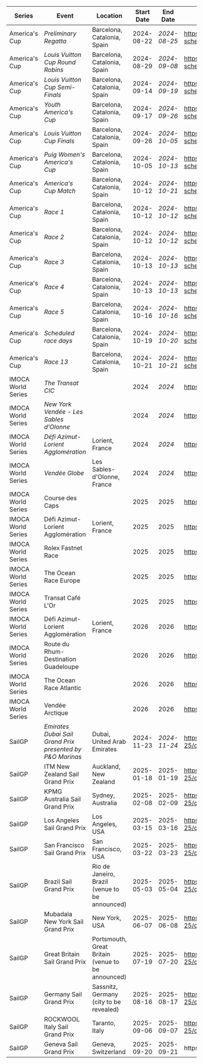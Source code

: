 | Series | Event | Location | Start Date | End Date | URL |
|---|---|---|---|---|---|
| America's Cup | *Preliminary Regatta* | Barcelona, Catalonia, Spain | 2024-08-22 | *2024-08-25* | https://www.americascup.com/en/ac37-schedule |
| America's Cup | *Louis Vuitton Cup Round Robins* | Barcelona, Catalonia, Spain | 2024-08-29 | *2024-09-08* | https://www.americascup.com/en/ac37-schedule |
| America's Cup | *Louis Vuitton Cup Semi-Finals* | Barcelona, Catalonia, Spain | 2024-09-14 | *2024-09-19* | https://www.americascup.com/en/ac37-schedule |
| America's Cup | *Youth America's Cup* | Barcelona, Catalonia, Spain | 2024-09-17 | *2024-09-26* | https://www.americascup.com/en/ac37-schedule |
| America's Cup | *Louis Vuitton Cup Finals* | Barcelona, Catalonia, Spain | 2024-09-26 | *2024-10-05* | https://www.americascup.com/en/ac37-schedule |
| America's Cup | *Puig Women's America's Cup* | Barcelona, Catalonia, Spain | 2024-10-05 | *2024-10-13* | https://www.americascup.com/en/ac37-schedule |
| America's Cup | *America's Cup Match* | Barcelona, Catalonia, Spain | 2024-10-12 | *2024-10-21* | https://www.americascup.com/en/ac37-schedule |
| America's Cup | *Race 1* | Barcelona, Catalonia, Spain | 2024-10-12 | *2024-10-12* | https://www.americascup.com/en/ac37-schedule |
| America's Cup | *Race 2* | Barcelona, Catalonia, Spain | 2024-10-12 | *2024-10-12* | https://www.americascup.com/en/ac37-schedule |
| America's Cup | *Race 3* | Barcelona, Catalonia, Spain | 2024-10-13 | *2024-10-13* | https://www.americascup.com/en/ac37-schedule |
| America's Cup | *Race 4* | Barcelona, Catalonia, Spain | 2024-10-13 | *2024-10-13* | https://www.americascup.com/en/ac37-schedule |
| America's Cup | *Race 5* | Barcelona, Catalonia, Spain | 2024-10-16 | *2024-10-16* | https://www.americascup.com/en/ac37-schedule |
| America's Cup | *Scheduled race days* | Barcelona, Catalonia, Spain | 2024-10-19 | *2024-10-20* | https://www.americascup.com/en/ac37-schedule |
| America's Cup | *Race 13* | Barcelona, Catalonia, Spain | 2024-10-21 | *2024-10-21* | https://www.americascup.com/en/ac37-schedule |
| IMOCA World Series | *The Transat CIC* |  | 2024 | *2024* | https://www.imoca |
| IMOCA World Series | *New York Vendée - Les Sables d'Olonne* |  | 2024 | *2024* | https://www.imoca |
| IMOCA World Series | *Défi Azimut-Lorient Agglomération* | Lorient, France | 2024 | *2024* | https://www.imoca |
| IMOCA World Series | *Vendée Globe* | Les Sables-d'Olonne, France | 2024 | *2024* | https://www.imoca |
| IMOCA World Series | Course des Caps |  | 2025 | 2025 | https://www.imoca |
| IMOCA World Series | Défi Azimut-Lorient Agglomération | Lorient, France | 2025 | 2025 | https://www.imoca |
| IMOCA World Series | Rolex Fastnet Race |  | 2025 | 2025 | https://www.imoca |
| IMOCA World Series | The Ocean Race Europe |  | 2025 | 2025 | https://www.imoca |
| IMOCA World Series | Transat Café L'Or |  | 2025 | 2025 | https://www.imoca |
| IMOCA World Series | Défi Azimut-Lorient Agglomération | Lorient, France | 2026 | 2026 | https://www.imoca |
| IMOCA World Series | Route du Rhum-Destination Guadeloupe |  | 2026 | 2026 | https://www.imoca |
| IMOCA World Series | The Ocean Race Atlantic |  | 2026 | 2026 | https://www.imoca |
| IMOCA World Series | Vendée Arctique |  | 2026 | 2026 | https://www.imoca |
| SailGP | *Emirates Dubai Sail Grand Prix presented by P&O Marinas* | Dubai, United Arab Emirates | 2024-11-23 | *2024-11-24* | https://sailgp.com/general/24-25/calendar |
| SailGP | ITM New Zealand Sail Grand Prix | Auckland, New Zealand | 2025-01-18 | 2025-01-19 | https://sailgp.com/general/24-25/calendar |
| SailGP | KPMG Australia Sail Grand Prix | Sydney, Australia | 2025-02-08 | 2025-02-09 | https://sailgp.com/general/24-25/calendar |
| SailGP | Los Angeles Sail Grand Prix | Los Angeles, USA | 2025-03-15 | 2025-03-16 | https://sailgp.com/general/24-25/calendar |
| SailGP | San Francisco Sail Grand Prix | San Francisco, USA | 2025-03-22 | 2025-03-23 | https://sailgp.com/general/24-25/calendar |
| SailGP | Brazil Sail Grand Prix | Rio de Janeiro, Brazil (venue to be announced) | 2025-05-03 | 2025-05-04 | https://sailgp.com/general/24-25/calendar |
| SailGP | Mubadala New York Sail Grand Prix | New York, USA | 2025-06-07 | 2025-06-08 | https://sailgp.com/general/24-25/calendar |
| SailGP | Great Britain Sail Grand Prix | Portsmouth, Great Britain (venue to be announced) | 2025-07-19 | 2025-07-20 | https://sailgp.com/general/24-25/calendar |
| SailGP | Germany Sail Grand Prix | Sassnitz, Germany (city to be revealed) | 2025-08-16 | 2025-08-17 | https://sailgp.com/general/24-25/calendar |
| SailGP | ROCKWOOL Italy Sail Grand Prix | Taranto, Italy | 2025-09-06 | 2025-09-07 | https://sailgp.com/general/24-25/calendar |
| SailGP | Geneva Sail Grand Prix | Geneva, Switzerland | 2025-09-20 | 2025-09-21 | https://sail